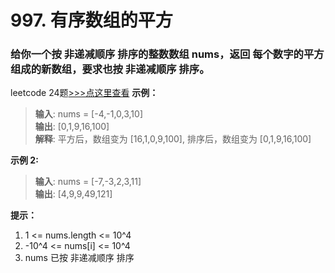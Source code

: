 # 997. 有序数组的平方
### 给你一个按 非递减顺序 排序的整数数组 nums，返回 每个数字的平方 组成的新数组，要求也按 非递减顺序 排序。
leetcode 24题[>>>点这里查看](https://leetcode-cn.com/problems/remove-element/)
**示例：**
> **输入**: nums = [-4,-1,0,3,10]           
> **输出**: [0,1,9,16,100]                     
> **解释**: 平方后，数组变为 [16,1,0,9,100], 排序后，数组变为 [0,1,9,16,100]

**示例 2:**
> **输入**: nums = [-7,-3,2,3,11]       
> **输出**: [4,9,9,49,121]       

**提示：**
1. 1 <= nums.length <= 10^4
2. -10^4 <= nums[i] <= 10^4
3. nums 已按 非递减顺序 排序